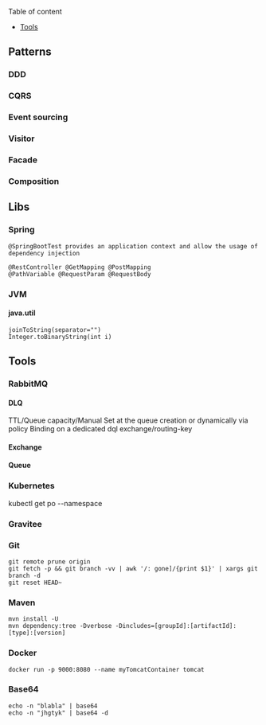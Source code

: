 
Table of content

- [Tools](#Tools)

## Patterns

### DDD

### CQRS

### Event sourcing

### Visitor

### Facade

### Composition



## Libs

### Spring

```
@SpringBootTest provides an application context and allow the usage of dependency injection
```

```
@RestController @GetMapping @PostMapping
@PathVariable @RequestParam @RequestBody
```

### JVM

#### java.util

```
joinToString(separator="")
Integer.toBinaryString(int i)
```

## Tools

### RabbitMQ

#### DLQ
TTL/Queue capacity/Manual
Set at the queue creation or dynamically via policy
Binding on a dedicated dql exchange/routing-key
#### Exchange
#### Queue

### Kubernetes

kubectl get po --namespace <nmsp>

### Gravitee

### Git

```
git remote prune origin
git fetch -p && git branch -vv | awk '/: gone]/{print $1}' | xargs git branch -d
git reset HEAD~
```
 
### Maven

```
mvn install -U
mvn dependency:tree -Dverbose -Dincludes=[groupId]:[artifactId]:[type]:[version]
```

### Docker

```
docker run -p 9000:8080 --name myTomcatContainer tomcat 
```

### Base64

```
echo -n "blabla" | base64
echo -n "jhgtyk" | base64 -d
```


